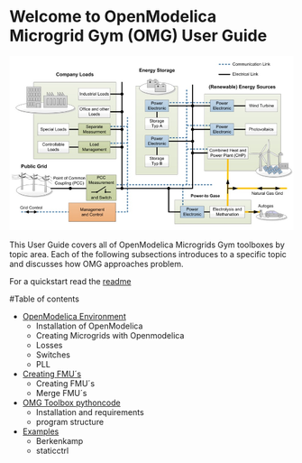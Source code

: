 #  Welcome to OpenModelica Microgrid Gym (OMG) User Guide
![](../pictures/microgrid.jpg)

This User Guide covers all of OpenModelica Microgrids Gym toolboxes by topic area. Each of the following subsections introduces to a specific topic and discusses how OMG approaches problem. 

For a quickstart read the [readme](../../README.md)

#Table of contents



* [OpenModelica Environment](OpenModelica.md) 
    * Installation of OpenModelica
    * Creating Microgrids with Openmodelica
    * Losses
    * Switches
    * PLL
* [Creating FMU´s](FMU.md) 
    * Creating FMU´s
    * Merge FMU´s
* [OMG Toolbox pythoncode](pythoncode.md)    
    * Installation and requirements
    * program structure
* [Examples](examples.md) 
    * Berkenkamp
    * staticctrl
     